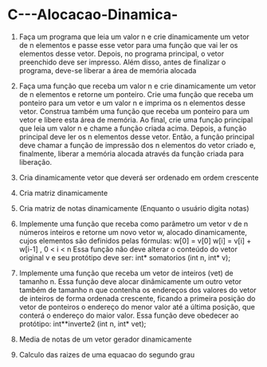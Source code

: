 # C---Alocacao-Dinamica-
1) Faça um programa que leia um valor n e crie dinamicamente um vetor de n elementos
e passe esse vetor para uma função que vai ler os elementos desse vetor. Depois, no
programa principal, o vetor preenchido deve ser impresso. Além disso, antes de
finalizar o programa, deve-se liberar a área de memória alocada

2) Faça uma função que receba um valor n e crie dinamicamente um vetor de n
elementos e retorne um ponteiro. Crie uma função que receba um ponteiro para um
vetor e um valor n e imprima os n elementos desse vetor. Construa também uma
função que receba um ponteiro para um vetor e libere esta área de memória. Ao final,
crie uma função principal que leia um valor n e chame a função criada acima. Depois,
a função principal deve ler os n elementos desse vetor. Então, a função principal deve
chamar a função de impressão dos n elementos do vetor criado e, finalmente, liberar a
memória alocada através da função criada para liberação.

3) Cria dinamicamente vetor que deverá ser ordenado em ordem crescente

4) Cria matriz dinamicamente

5) Cria matriz de notas dinamicamente (Enquanto o usuário digita notas)

6) Implemente uma função que receba como parâmetro um vetor v de n números
inteiros e retorne um novo vetor w, alocado dinamicamente, cujos elementos são definidos
pelas fórmulas:
w[0] = v[0]
w[i] = v[i] + w[i-1] , 0 < i < n
Essa função não deve alterar o conteúdo do vetor original v e seu protótipo deve ser:
int* somatorios (int n, int* v);

7) Implemente uma função que receba um vetor de inteiros (vet) de tamanho n. Essa
função deve alocar dinâmicamente um outro vetor também de tamanho n que contenha os
endereços dos valores do vetor de inteiros de forma ordenada crescente, ficando a primeira
posição do vetor de ponteiros o endereço do menor valor até a última posição, que conterá o
endereço do maior valor. Essa função deve obedecer ao protótipo: int**inverte2 (int n, int*
vet);

8) Media de notas de um vetor gerador dinamicamente

9) Calculo das raizes de uma equacao do segundo grau
